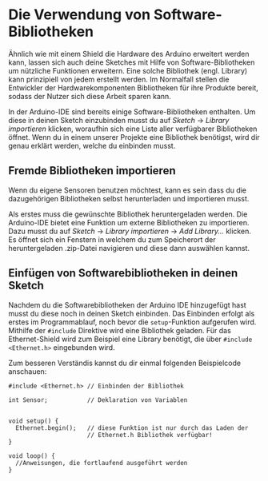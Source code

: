 # Die Verwendung von Software-Bibliotheken

Ähnlich wie mit einem Shield die Hardware des Arduino erweitert werden kann, lassen sich auch deine Sketches mit Hilfe von Software-Bibliotheken um nützliche Funktionen erweitern.
Eine solche Bibliothek (engl. Library) kann prinzipiell von jedem erstellt werden.
Im Normalfall stellen die Entwickler der Hardwarekomponenten Bibliotheken für ihre Produkte bereit, sodass der Nutzer sich diese Arbeit sparen kann.

In der Arduino-IDE sind bereits einige Software-Bibliotheken enthalten. Um diese in deinen Sketch einzubinden musst du auf *Sketch* -> *Library importieren* klicken, woraufhin sich eine Liste aller verfügbarer Bibliotheken öffnet. Wenn du in einem unserer Projekte eine Bibliothek benötigst, wird dir genau erklärt werden, welche du einbinden musst.

## Fremde Bibliotheken importieren
Wenn du eigene Sensoren benutzen möchtest, kann es sein dass du die dazugehörigen Bibliotheken selbst herunterladen und importieren musst.

Als erstes muss die gewünschte Bibliothek heruntergeladen werden.
Die Arduino-IDE bietet eine Funktion um externe Bibliotheken zu importieren. Dazu musst du auf *Sketch* -> *Library importieren* -> *Add Library...* klicken. Es öffnet sich ein Fenstern in welchem du zum Speicherort der heruntergeladen .zip-Datei navigieren und diese dann auswählen kannst.

## Einfügen von Softwarebibliotheken in deinen Sketch
Nachdem du die Softwarebibliotheken der Arduino IDE hinzugefügt hast musst du diese noch in deinen Sketch einbinden.
Das Einbinden erfolgt als erstes im Programmablauf, noch bevor die `setup`-Funktion aufgerufen wird.
Mithilfe der `#include` Direktive wird eine Bibliothek geladen. Für das Ethernet-Shield wird zum Beispiel eine Library benötigt, die über `#include <Ethernet.h>` eingebunden wird.

Zum besseren Verständis kannst du dir einmal folgenden Beispielcode anschauen:

```arduino
#include <Ethernet.h> // Einbinden der Bibliothek

int Sensor;           // Deklaration von Variablen


void setup() {
  Ethernet.begin();   // diese Funktion ist nur durch das Laden der
                      // Ethernet.h Bibliothek verfügbar!
}

void loop() {
  //Anweisungen, die fortlaufend ausgeführt werden
}
```
